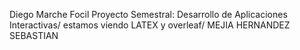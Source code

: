 Diego Marche Focil
Proyecto Semestral: Desarrollo de Aplicaciones Interactivas/ estamos viendo LATEX y overleaf/ MEJIA HERNANDEZ SEBASTIAN
